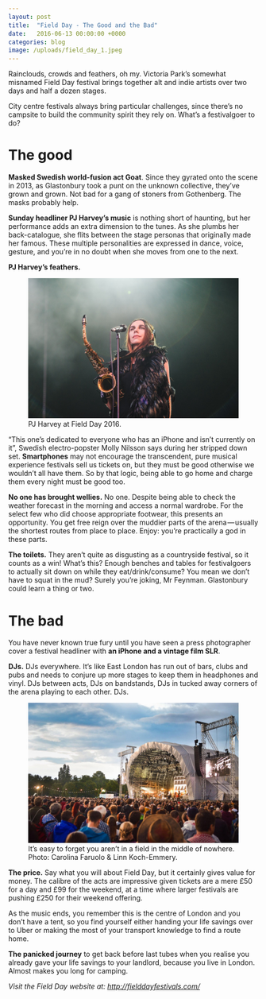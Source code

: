 ```yaml
---
layout: post
title:  "Field Day - The Good and the Bad"
date:   2016-06-13 00:00:00 +0000
categories: blog
image: /uploads/field_day_1.jpeg
---
```

Rainclouds, crowds and feathers, oh my. Victoria Park’s somewhat misnamed Field Day festival brings together alt and indie artists over two days and half a dozen stages.

City centre festivals always bring particular challenges, since there’s no campsite to build the community spirit they rely on. What’s a festivalgoer to do?

# The good

**Masked Swedish world-fusion act Goat**. Since they gyrated onto the scene in 2013, as Glastonbury took a punt on the unknown collective, they’ve grown and grown. Not bad for a gang of stoners from Gothenberg. The masks probably help.

**Sunday headliner PJ Harvey’s music** is nothing short of haunting, but her performance adds an extra dimension to the tunes. As she plumbs her back-catalogue, she flits between the stage personas that originally made her famous. These multiple personalities are expressed in dance, voice, gesture, and you’re in no doubt when she moves from one to the next.

**PJ Harvey’s feathers.**


<figure>
  <img src="/uploads/field_day_2.jpeg"/>
  <figcaption>PJ Harvey at Field Day 2016.</figcaption>
</figure>

“This one’s dedicated to everyone who has an iPhone and isn’t currently on it”, Swedish electro-popster Molly Nilsson says during her stripped down set. **Smartphones** may not encourage the transcendent, pure musical experience festivals sell us tickets on, but they must be good otherwise we wouldn’t all have them. So by that logic, being able to go home and charge them every night must be good too.

**No one has brought wellies.** No one. Despite being able to check the weather forecast in the morning and access a normal wardrobe. For the select few who did choose appropriate footwear, this presents an opportunity. You get free reign over the muddier parts of the arena — usually the shortest routes from place to place. Enjoy: you’re practically a god in these parts.

**The toilets.** They aren’t quite as disgusting as a countryside festival, so it counts as a win!
What’s this? Enough benches and tables for festivalgoers to actually sit down on while they eat/drink/consume? You mean we don’t have to squat in the mud? Surely you’re joking, Mr Feynman. Glastonbury could learn a thing or two.

# The bad

You have never known true fury until you have seen a press photographer cover a festival headliner with **an iPhone and a vintage film SLR**.

**DJs.** DJs everywhere. It’s like East London has run out of bars, clubs and pubs and needs to conjure up more stages to keep them in headphones and vinyl. DJs between acts, DJs on bandstands, DJs in tucked away corners of the arena playing to each other. DJs.

<figure>
  <img src="/uploads/field_day_3.jpeg"/>
  <figcaption>It’s easy to forget you aren’t in a field in the middle of nowhere. Photo: Carolina Faruolo & Linn Koch-Emmery.</figcaption>
</figure>

**The price.** Say what you will about Field Day, but it certainly gives value for money. The calibre of the acts are impressive given tickets are a mere £50 for a day and £99 for the weekend, at a time where larger festivals are pushing £250 for their weekend offering.

As the music ends, you remember this is the centre of London and you don’t have a tent, so you find yourself either handing your life savings over to Uber or making the most of your transport knowledge to find a route home.

**The panicked journey** to get back before last tubes when you realise you already gave your life savings to your landlord, because you live in London. Almost makes you long for camping.

*Visit the Field Day website at: http://fielddayfestivals.com/*
